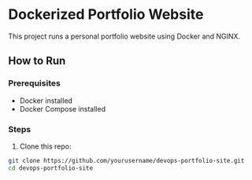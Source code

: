 # Dockerized Portfolio Website

This project runs a personal portfolio website using Docker and NGINX.

## How to Run

### Prerequisites
- Docker installed
- Docker Compose installed

### Steps

1. Clone this repo:
```bash
git clone https://github.com/yourusername/devops-portfolio-site.git
cd devops-portfolio-site

